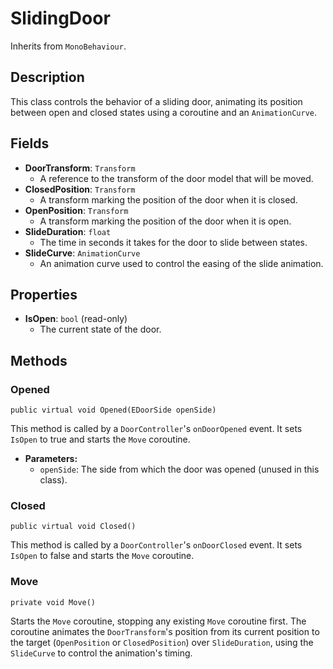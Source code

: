# SlidingDoor

Inherits from `MonoBehaviour`.

## Description

This class controls the behavior of a sliding door, animating its position between open and closed states using a coroutine and an `AnimationCurve`.

## Fields

-   **DoorTransform**: `Transform`
    -   A reference to the transform of the door model that will be moved.
-   **ClosedPosition**: `Transform`
    -   A transform marking the position of the door when it is closed.
-   **OpenPosition**: `Transform`
    -   A transform marking the position of the door when it is open.
-   **SlideDuration**: `float`
    -   The time in seconds it takes for the door to slide between states.
-   **SlideCurve**: `AnimationCurve`
    -   An animation curve used to control the easing of the slide animation.

## Properties

-   **IsOpen**: `bool` (read-only)
    -   The current state of the door.

## Methods

### Opened
`public virtual void Opened(EDoorSide openSide)`

This method is called by a `DoorController`'s `onDoorOpened` event. It sets `IsOpen` to true and starts the `Move` coroutine.

-   **Parameters:**
    -   `openSide`: The side from which the door was opened (unused in this class).

### Closed
`public virtual void Closed()`

This method is called by a `DoorController`'s `onDoorClosed` event. It sets `IsOpen` to false and starts the `Move` coroutine.

### Move
`private void Move()`

Starts the `Move` coroutine, stopping any existing `Move` coroutine first. The coroutine animates the `DoorTransform`'s position from its current position to the target (`OpenPosition` or `ClosedPosition`) over `SlideDuration`, using the `SlideCurve` to control the animation's timing.
